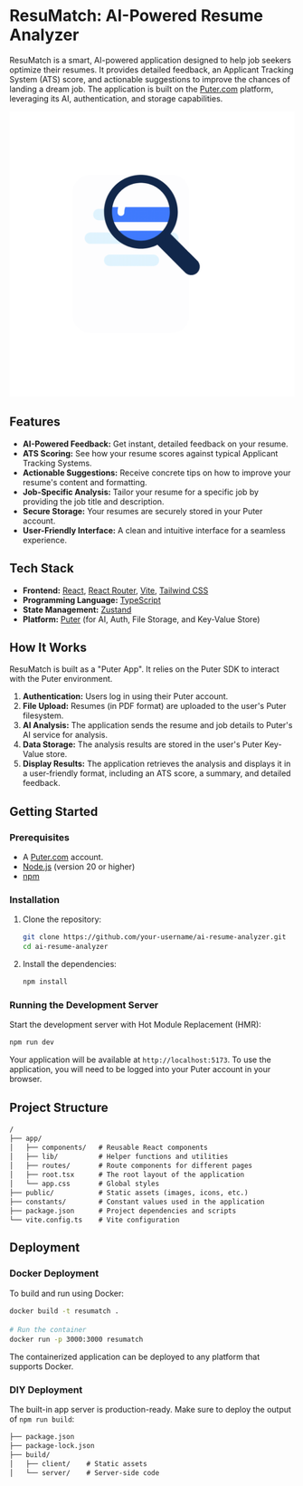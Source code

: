 # ResuMatch: AI-Powered Resume Analyzer

ResuMatch is a smart, AI-powered application designed to help job seekers optimize their resumes. It provides detailed feedback, an Applicant Tracking System (ATS) score, and actionable suggestions to improve the chances of landing a dream job. The application is built on the [Puter.com](https://puter.com) platform, leveraging its AI, authentication, and storage capabilities.

![Resume Scan](/public/images/resume-scan-2.gif)

## Features

-   **AI-Powered Feedback:** Get instant, detailed feedback on your resume.
-   **ATS Scoring:** See how your resume scores against typical Applicant Tracking Systems.
-   **Actionable Suggestions:** Receive concrete tips on how to improve your resume's content and formatting.
-   **Job-Specific Analysis:** Tailor your resume for a specific job by providing the job title and description.
-   **Secure Storage:** Your resumes are securely stored in your Puter account.
-   **User-Friendly Interface:** A clean and intuitive interface for a seamless experience.

## Tech Stack

-   **Frontend:** [React](https://react.dev/), [React Router](https://reactrouter.com/), [Vite](https://vitejs.dev/), [Tailwind CSS](https://tailwindcss.com/)
-   **Programming Language:** [TypeScript](https://www.typescriptlang.org/)
-   **State Management:** [Zustand](https://github.com/pmndrs/zustand)
-   **Platform:** [Puter](https://puter.com/) (for AI, Auth, File Storage, and Key-Value Store)

## How It Works

ResuMatch is built as a "Puter App". It relies on the Puter SDK to interact with the Puter environment.

1.  **Authentication:** Users log in using their Puter account.
2.  **File Upload:** Resumes (in PDF format) are uploaded to the user's Puter filesystem.
3.  **AI Analysis:** The application sends the resume and job details to Puter's AI service for analysis.
4.  **Data Storage:** The analysis results are stored in the user's Puter Key-Value store.
5.  **Display Results:** The application retrieves the analysis and displays it in a user-friendly format, including an ATS score, a summary, and detailed feedback.

## Getting Started

### Prerequisites

-   A [Puter.com](https://puter.com) account.
-   [Node.js](https://nodejs.org/) (version 20 or higher)
-   [npm](https://www.npmjs.com/)

### Installation

1.  Clone the repository:
    ```bash
    git clone https://github.com/your-username/ai-resume-analyzer.git
    cd ai-resume-analyzer
    ```

2.  Install the dependencies:
    ```bash
    npm install
    ```

### Running the Development Server

Start the development server with Hot Module Replacement (HMR):

```bash
npm run dev
```

Your application will be available at `http://localhost:5173`. To use the application, you will need to be logged into your Puter account in your browser.

## Project Structure

```
/
├── app/
│   ├── components/   # Reusable React components
│   ├── lib/          # Helper functions and utilities
│   ├── routes/       # Route components for different pages
│   ├── root.tsx      # The root layout of the application
│   └── app.css       # Global styles
├── public/           # Static assets (images, icons, etc.)
├── constants/        # Constant values used in the application
├── package.json      # Project dependencies and scripts
└── vite.config.ts    # Vite configuration
```

## Deployment

### Docker Deployment

To build and run using Docker:

```bash
docker build -t resumatch .

# Run the container
docker run -p 3000:3000 resumatch
```

The containerized application can be deployed to any platform that supports Docker.

### DIY Deployment

The built-in app server is production-ready. Make sure to deploy the output of `npm run build`:

```
├── package.json
├── package-lock.json
├── build/
│   ├── client/    # Static assets
│   └── server/    # Server-side code
```
